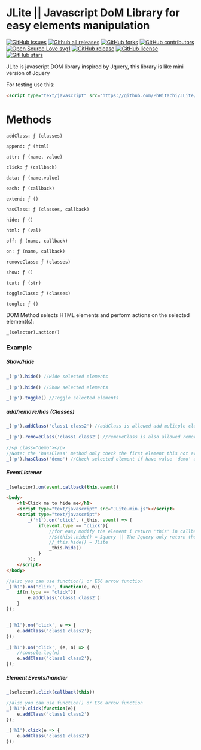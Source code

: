 # JLite || Javascript DoM Library for easy elements manipulation

[![GitHub issues](https://img.shields.io/github/issues/PhHitachi/JLite)](https://GitHub.com/PhHitachi/JLite/issues/)
[![Github all releases](https://img.shields.io/github/downloads/Naereen/StrapDown.js/total.svg)](https://github.com/PhHitachi/JLite/releases/)
[![GitHub forks](https://img.shields.io/github/forks/PhHitachi/JLite)](https://GitHub.com/PhHitachi/JLite/network/)
[![GitHub contributors](https://img.shields.io/github/contributors/Naereen/StrapDown.js.svg)](https://GitHub.com/PhHitachi/JLite/graphs/contributors/)
[![Open Source Love svg1](https://badges.frapsoft.com/os/v1/open-source.svg?v=103)](https://github.com/PhHitachi/JLite/tree/master/src)
[![GitHub release](https://img.shields.io/github/release/PhHitachi/JLite)](https://github.com/PhHitachi/JLite/releases/)
[![GitHub license](https://img.shields.io/github/license/PhHitachi/JLite?style=flat-square)](https://github.com/PhHitachi/JLite/blob/master/LICENSE)
[![GitHub stars](https://img.shields.io/github/stars/PhHitachi/JLite)](https://github.com/PhHitachi/JLite/stargazers/)


JLite is javascript DOM library inspired by Jquery, this library is like mini version of Jquery

For testing use this:

```html
<script type="text/javascript" src="https://github.com/PhHitachi/JLite/releases/download/v1.0/JLite.min.js"></script>
```

# Methods 

`addClass: ƒ (classes)`

`append: ƒ (html)`

`attr: ƒ (name, value)`

`click: ƒ (callback)`

`data: ƒ (name,value)`

`each: ƒ (callback)`

`extend: ƒ ()`

`hasClass: ƒ (classes, callback)`

`hide: ƒ ()`

`html: ƒ (val)`

`off: ƒ (name, callback)`

`on: ƒ (name, callback)`

`removeClass: ƒ (classes)`

`show: ƒ ()`

`text: ƒ (str)`

`toggleClass: ƒ (classes)`

`toogle: ƒ ()`


DOM Method selects HTML elements and perform actions on the selected element(s):

```
_(selector).action()
```
### Example

<h5>Show/Hide</h5>

```js
_('p').hide() //Hide selected elements

_('p').hide() //Show selected elements

_('p').toggle() //Toggle selected elements
```

<h5>add/remove/has (Classes)</h5>

```js
_('p').addClass('class1 class2') //addClass is allowed add mulitple class

_('p').removeClass('class1 class2') //removeClass is also allowed remove multiple class

//<p class="demo"></p>
//Note: the 'hassClass' method only check the first element this not available to check the multiple elements 
_('p').hasClass('demo') //Check selected element if have value 'demo' and return to true or false
```

<h5>EventListener</h5>

```js
_(selector).on(event,callback(this,event))
```

```html
<body>
  	<h1>Click me to hide me</h1>
	<script type="text/javascript" src="JLite.min.js"></script>
	<script type="text/javascript">
		_('h1').on('click', (_this, event) => {
			if(event.type == "click"){
				//for easy modify the element i return 'this' in callback
				//$(this).hide() = Jquery || The Jquery only return the event in callback
				//_this.hide() = JLite
				_this.hide()
			}
		});
	</script>
</body>
```

```js
//also you can use function() or ES6 arrow function
_('h1').on('click', function(e, n){
	if(n.type == "click"){
		e.addClass('class1 class2')
	}
});


_('h1').on('click', e => {
	e.addClass('class1 class2');
});

_('h1').on('click', (e, n) => {
	//console.log(n)
	e.addClass('class1 class2');
});

```

<h5>Element Events/handler</h5>

```js
_(selector).click(callback(this))
```

```js
//also you can use function() or ES6 arrow function
_('h1').click(function(e){
	e.addClass('class1 class2')
});

_('h1').click(e => {
	e.addClass('class1 class2')
});
```
